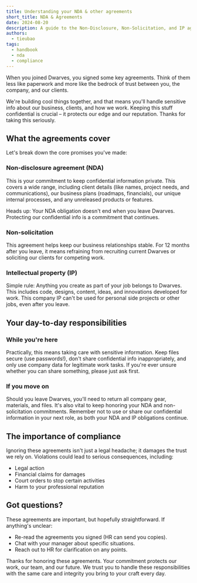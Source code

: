 ```yaml
---
title: Understanding your NDA & other agreements
short_title: NDA & Agreements
date: 2024-08-20
description: A guide to the Non-Disclosure, Non-Solicitation, and IP agreements you signed when joining Dwarves.
authors:
  - tieubao
tags:
  - handbook
  - nda
  - compliance
---
```


When you joined Dwarves, you signed some key agreements. Think of them less like paperwork and more like the bedrock of trust between you, the company, and our clients.

We're building cool things together, and that means you'll handle sensitive info about our business, clients, and how we work. Keeping this stuff confidential is crucial – it protects our edge and our reputation. Thanks for taking this seriously.

## What the agreements cover

Let's break down the core promises you've made:

### Non-disclosure agreement (NDA)

This is your commitment to keep confidential information private. This covers a wide range, including client details (like names, project needs, and communications), our business plans (roadmaps, financials), our unique internal processes, and any unreleased products or features.

Heads up: Your NDA obligation doesn't end when you leave Dwarves. Protecting our confidential info is a commitment that continues.

### Non-solicitation

This agreement helps keep our business relationships stable. For 12 months after you leave, it means refraining from recruiting current Dwarves or soliciting our clients for competing work.

### Intellectual property (IP)

Simple rule: Anything you create as part of your job belongs to Dwarves. This includes code, designs, content, ideas, and innovations developed for work. This company IP can't be used for personal side projects or other jobs, even after you leave.

## Your day-to-day responsibilities

### While you're here

Practically, this means taking care with sensitive information. Keep files secure (use passwords!), don't share confidential info inappropriately, and only use company data for legitimate work tasks. If you're ever unsure whether you can share something, please just ask first.

### If you move on

Should you leave Dwarves, you'll need to return all company gear, materials, and files. It's also vital to keep honoring your NDA and non-solicitation commitments. Remember not to use or share our confidential information in your next role, as both your NDA and IP obligations continue.

## The importance of compliance

Ignoring these agreements isn't just a legal headache; it damages the trust we rely on. Violations could lead to serious consequences, including:

* Legal action
* Financial claims for damages
* Court orders to stop certain activities
* Harm to your professional reputation

## Got questions?

These agreements are important, but hopefully straightforward. If anything's unclear:

* Re-read the agreements you signed (HR can send you copies).
* Chat with your manager about specific situations.
* Reach out to HR for clarification on any points.

Thanks for honoring these agreements. Your commitment protects our work, our team, and our future. We trust you to handle these responsibilities with the same care and integrity you bring to your craft every day.
